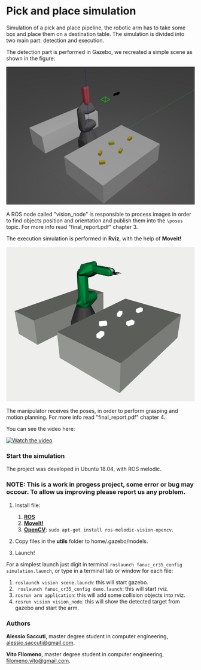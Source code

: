 # Pick and place simulation

Simulation of a pick and place pipeline, the robotic arm has to take some box and place them on a destination table. The simulation is divided into two main part: detection and execution.

The detection part is performed in Gazebo, we recreated a simple scene as shown in the figure:

![gazebo](https://github.com/SuperDiodo/pick_and_place/blob/master/images/gazebo_sim.png)

A ROS node called "vision_node" is responsible to process images in order to find objects position and orientation and publish them into the ```\poses``` topic.
For more info read "final_report.pdf" chapter 3.

The execution simulation is performed in **Rviz**, with the help of **Moveit!** 


![rviz](https://github.com/SuperDiodo/pick_and_place/blob/master/images/rviz_image.png)

The manipulator receives the poses, in order to perform grasping and motion planning. For more info read "final_report.pdf" chapter 4.

You can see the video here:

[![Watch the video](https://img.youtube.com/vi/BoZGgX4kLmk/hqdefault.jpg)](https://www.youtube.com/watch?v=BoZGgX4kLmk)


### Start the simulation

The project was developed in Ubuntu 18.04, with ROS melodic.

<h3> NOTE: This is a work in progess project, some error or bug may occour. To allow us improving please report us any problem. </h3>

1. Install file:
   1. **[ROS](http://wiki.ros.org/melodic/Installation)** 
   2. **[MoveIt!](https://moveit.ros.org/install/)**
   3. **[OpenCV](https://wiki.ros.org/vision_opencv)**: ```sudo apt-get install ros-melodic-vision-opencv```.

2. Copy files in the **utils** folder to home/.gazebo/models.

3. Launch!

   

For a simplest launch just digit in terminal ```roslaunch fanuc_cr35_config simulation.launch```, or type in  a terminal tab or window for each file:

1. ```roslaunch vision scene.launch```: this will start gazebo.
2.  ``` roslaunch fanuc_cr35_config demo.launch```: this will start rviz.
3. ```rosrun arm application```: this will add some collision objects into rviz.
4. ```rosrun vision vision_node```: this will show the detected target from gazebo and start the arm.



### Authors

**Alessio Saccuti**, master degree student in computer engineering, alessio.saccuti@gmail.com.

**Vito FIlomeno**, master degree student in computer engineering, filomeno.vito@gmail.com.

